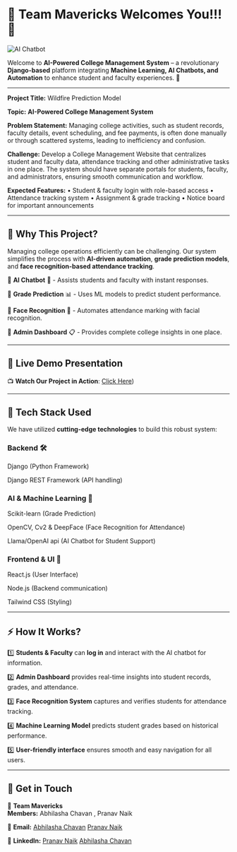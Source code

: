 # 🚀 Team Mavericks Welcomes You!!! 🎉


![AI Chatbot](https://private-user-images.githubusercontent.com/141923176/344477561-b2bf3dd1-d8a6-46f8-95ef-ab8de0900dbd.jpg?jwt=eyJhbGciOiJIUzI1NiIsInR5cCI6IkpXVCJ9.eyJpc3MiOiJnaXRodWIuY29tIiwiYXVkIjoicmF3LmdpdGh1YnVzZXJjb250ZW50LmNvbSIsImtleSI6ImtleTUiLCJleHAiOjE3NDE3NTE1NjksIm5iZiI6MTc0MTc1MTI2OSwicGF0aCI6Ii8xNDE5MjMxNzYvMzQ0NDc3NTYxLWIyYmYzZGQxLWQ4YTYtNDZmOC05NWVmLWFiOGRlMDkwMGRiZC5qcGc_WC1BbXotQWxnb3JpdGhtPUFXUzQtSE1BQy1TSEEyNTYmWC1BbXotQ3JlZGVudGlhbD1BS0lBVkNPRFlMU0E1M1BRSzRaQSUyRjIwMjUwMzEyJTJGdXMtZWFzdC0xJTJGczMlMkZhd3M0X3JlcXVlc3QmWC1BbXotRGF0ZT0yMDI1MDMxMlQwMzQ3NDlaJlgtQW16LUV4cGlyZXM9MzAwJlgtQW16LVNpZ25hdHVyZT04ZjhkNDE3YmUwZDFlMDRjOGQ1OWVkNWIyMGExYzY5M2I1NDE2ZTE3YTM5YzExM2M3MzYxMGY3YzlhMGRkYjE1JlgtQW16LVNpZ25lZEhlYWRlcnM9aG9zdCJ9.RjLJ6mRViy-GY3lNd0DtYSi2xh_jl4fXJSs0KbnYlxI)

Welcome to **AI-Powered College Management System** – a revolutionary **Django-based** platform integrating **Machine Learning, AI Chatbots, and Automation** to enhance student and faculty experiences. 🌟

---

**Project Title:** Wildfire Prediction Model

**Topic:** **AI-Powered College Management System**

**Problem Statement:**
Managing college activities, such as student records, faculty details, event scheduling, and fee payments, is often done manually or through scattered systems, leading to inefficiency and confusion.

**Challenge:** Develop a College Management Website that centralizes student and faculty data, attendance tracking and other administrative tasks in one place. The system should have separate portals for students, faculty, and administrators, ensuring smooth communication and workflow.

**Expected Features:**
•	Student & faculty login with role-based access
•	Attendance tracking system
•	Assignment & grade tracking
•	Notice board for important announcements


---

## 🎯 **Why This Project?**


Managing college operations efficiently can be challenging. Our system simplifies the process with **AI-driven automation**, **grade prediction models**, and **face recognition-based attendance tracking**.

🔹 **AI Chatbot** 🤖 - Assists students and faculty with instant responses.

🔹 **Grade Prediction** 📊 - Uses ML models to predict student performance.

🔹 **Face Recognition** 🏫 - Automates attendance marking with facial recognition.

🔹 **Admin Dashboard** 📋 - Provides complete college insights in one place.



---

## 🎥 **Live Demo Presentation**

📺 **Watch Our Project in Action**: [Click Here](https://youtu.be/nTHgzEodljg))

---

## 🚀 **Tech Stack Used**

We have utilized **cutting-edge technologies** to build this robust system:

### **Backend 🛠️**
Django (Python Framework)

Django REST Framework (API handling)



### **AI & Machine Learning 🤖**
Scikit-learn (Grade Prediction)

OpenCV, Cv2 & DeepFace (Face Recognition for Attendance)

Llama/OpenAI api (AI Chatbot for Student Support)



### **Frontend & UI 🎨**
React.js (User Interface)

Node.js (Backend communication)

Tailwind CSS (Styling)

---


## ⚡ **How It Works?**

1️⃣ **Students & Faculty** can **log in** and interact with the AI chatbot for information.

2️⃣ **Admin Dashboard** provides real-time insights into student records, grades, and attendance.

3️⃣ **Face Recognition System** captures and verifies students for attendance tracking.

4️⃣ **Machine Learning Model** predicts student grades based on historical performance.

5️⃣ **User-friendly interface** ensures smooth and easy navigation for all users.

---

## 🔗 **Get in Touch**

👤 **Team Mavericks**\
  **Members:** Abhilasha Chavan , Pranav Naik
  
📧 **Email:** [Abhilasha Chavan](abhilashasc2004@gmail.com)
              [Pranav Naik](pranavnaik355@gmail.com)
          
📌 **LinkedIn:** [Pranav Naik](https://www.linkedin.com/in/pranav-naik-07503a264/)
                 [Abhilasha Chavan](http://www.linkedin.com/in/abhilasha-chavan-951202348)




